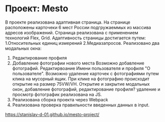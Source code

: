 # Проект: Mesto

В проекте реализована адаптивная страница.
На странице расположены карточеки 6 мест России подгружаеммых из массива адресов изображений.
Страница реализована с применением технологий Flex, Grid.
Адаптивность страницы достигается путем:
1.Относительных единиц измерений
2.Медиазапросов.
Реализовано два модальных окна:

1. Редактирование профиля
2. Добавление фотографии нового места
   Возможно добавление фотографий. Редактирвоание Имени пользователя и профиля "О пользователе". Возможно удаление карточек с фотографиями путем клика на мусорный ящик.
   При клике на фотографию происходит открытие на размер 75VW/VH.
   Открытие и закрытие модальных окон, добавление фотографий, редактирование профиля? удаление и просмотр фотографик реализована на JS.
3. Реализована сборка проекта через Webpack
4. Реализована проверка правильности введенных данных в input.

https://stanislav-d-01.github.io/mesto-project/

